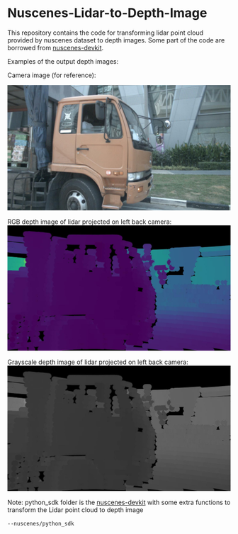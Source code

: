 ﻿# Nuscenes-Lidar-to-Depth-Image
This repository contains the code for transforming lidar point cloud provided by nuscenes dataset to depth images. Some part of the code are borrowed from [nuscenes-devkit](https://github.com/nutonomy/nuscenes-devkit).



Examples of the output depth images:


Camera image (for reference):

 ![Metrics](images/Image_015-2018-07-24-11-22-45+0800__CAM_BACK_LEFT__1532402930147423.jpg) 
 
RGB depth image of lidar projected on left back camera:
 ![Metrics](images/RGB_015-2018-07-24-11-22-45+0800__CAM_BACK_LEFT__1532402930147423.jpg)
 
Grayscale depth image of lidar projected on left back camera:
 ![Metrics](images/Grayscale_015-2018-07-24-11-22-45+0800__CAM_BACK_LEFT__1532402930147423.jpg)
 
Note: python_sdk folder is the [nuscenes-devkit](https://github.com/nutonomy/nuscenes-devkit) with some extra functions to transform the Lidar point cloud to depth image

```bash
--nuscenes/python_sdk 
``` 